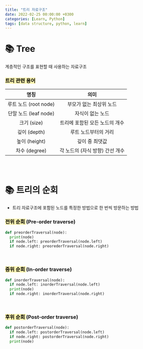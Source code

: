 ```yaml
---
title: "트리 자료구조"
date: 2022-02-25 00:00:00 +0300
categories: [Learn, Python]
tags: [data structure, python, learn]
---
```


# 📚 Tree

계층적인 구조를 표현할 때 사용하는 자료구조


### <mark style='background-color: #fff5b1'> 트리 관련 용어 </mark>

| 명칭 | 의미 |
|:----:|:----:|
| 루트 노드 (root node) | 부모가 없는 최상위 노드 |
| 단말 노드 (leaf node) | 자식이 없는 노드 |
| 크기 (size) | 트리에 포함된 모든 노드의 개수 |
| 깊이 (depth) | 루트 노드부터의 거리 |
| 높이 (height) | 깊이 중 최댓값 |
| 차수 (degree) | 각 노드의 (자식 방향) 간선 개수 |


<br><br>


# 📚 트리의 순회
- 트리 자료구조에 포함된 노드를 특정한 방법으로 한 번씩 방문하는 방법

### <mark style='background-color: #fff5b1'> 전위 순회 </mark> (Pre-order traverse)
```python
def preorderTraversal(node):
  print(node)
  if node.left: preorderTraversal(node.left)
  if node.right: preorederTraversal(node.right)
```

<br>

### <mark style='background-color: #fff5b1'> 중위 순회 </mark> (In-order traverse)
```python
def inorderTraversal(node):
  if node.left: inorderTraversal(node.left)
  print(node)
  if node.right: inorderTraversal(node.right)
```

<br>

### <mark style='background-color: #fff5b1'> 후위 순회 </mark> (Post-order traverse)
```python
def postorderTraversal(node):
  if node.left: postorderTraversal(node.left)
  if node.right: postorderTraversal(node.right)
  print(node)
```

<br><br>
